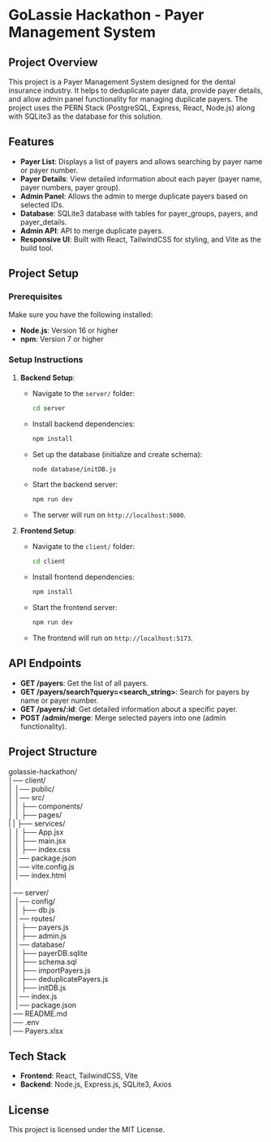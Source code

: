 # GoLassie Hackathon - Payer Management System

## Project Overview
This project is a Payer Management System designed for the dental insurance industry. It helps to deduplicate payer data, provide payer details, and allow admin panel functionality for managing duplicate payers. The project uses the PERN Stack (PostgreSQL, Express, React, Node.js) along with SQLite3 as the database for this solution.

## Features
- **Payer List**: Displays a list of payers and allows searching by payer name or payer number.
- **Payer Details**: View detailed information about each payer (payer name, payer numbers, payer group).
- **Admin Panel**: Allows the admin to merge duplicate payers based on selected IDs.
- **Database**: SQLite3 database with tables for payer_groups, payers, and payer_details.
- **Admin API**: API to merge duplicate payers.
- **Responsive UI**: Built with React, TailwindCSS for styling, and Vite as the build tool.

## Project Setup

### Prerequisites
Make sure you have the following installed:
- **Node.js**: Version 16 or higher
- **npm**: Version 7 or higher

### Setup Instructions
1. **Backend Setup**:
   - Navigate to the `server/` folder:
     ```bash
     cd server
     ```
   - Install backend dependencies:
     ```bash
     npm install
     ```
   - Set up the database (initialize and create schema):
     ```bash
     node database/initDB.js
     ```
   - Start the backend server:
     ```bash
     npm run dev
     ```
   - The server will run on `http://localhost:5000`.

2. **Frontend Setup**:
   - Navigate to the `client/` folder:
     ```bash
     cd client
     ```
   - Install frontend dependencies:
     ```bash
     npm install
     ```
   - Start the frontend server:
     ```bash
     npm run dev
     ```
   - The frontend will run on `http://localhost:5173`.

## API Endpoints
- **GET /payers**: Get the list of all payers.
- **GET /payers/search?query=<search_string>**: Search for payers by name or payer number.
- **GET /payers/:id**: Get detailed information about a specific payer.
- **POST /admin/merge**: Merge selected payers into one (admin functionality).

## Project Structure
golassie-hackathon/<br>
│── client/                       <br>
│   │── public/                   <br>
│   │── src/                      <br>
│   │   ├── components/           <br>
│   │   ├── pages/                <br>
|   |   ├── services/             <br>
│   │   ├── App.jsx               <br>
│   │   ├── main.jsx              <br>
│   │   ├── index.css             <br>
│   │── package.json              <br>
│   │── vite.config.js            <br>
│   │── index.html                <br>
│<br>
│── server/                       <br>
│   │── config/                   <br>
│   │   ├── db.js                 <br>
│   │── routes/                   <br>
│   │   ├── payers.js             <br>
│   │   ├── admin.js              <br>
│   │── database/                 <br>
│   │   ├── payerDB.sqlite        <br>
│   │   ├── schema.sql            <br>
│   │   ├── importPayers.js       <br>
│   │   ├── deduplicatePayers.js  <br>
│   │   ├── initDB.js             <br>
│   │── index.js                  <br>
│   │── package.json              <br>
│── README.md                     <br>
│── .env                          <br>
│── Payers.xlsx                   <br>


## Tech Stack
- **Frontend**: React, TailwindCSS, Vite
- **Backend**: Node.js, Express.js, SQLite3, Axios

## License
This project is licensed under the MIT License.
